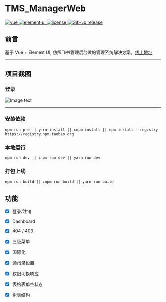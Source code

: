<!--
 * @Descripttion: 
 * @version: 
 * @Author: Hansel
 * @Date: 2021-01-23 19:20:22
 * @LastEditors: Hansel
 * @LastEditTime: 2021-01-25 10:12:49
-->
# TMS_ManagerWeb

  <a href="https://github.com/vuejs/vue">
    <img src="https://img.shields.io/badge/vue-2.6.10-brightgreen.svg" alt="vue">
  </a>
  <a href="https://github.com/ElemeFE/element">
    <img src="https://img.shields.io/badge/element--ui-2.8.2-brightgreen.svg" alt="element-ui">
  </a>
  <a href="https://github.com/lin-xin/vue-manage-system/blob/master/LICENSE">
    <img src="https://img.shields.io/github/license/mashape/apistatus.svg" alt="license">
  </a>
  <a href="https://github.com/lin-xin/vue-manage-system/releases">
    <img src="https://img.shields.io/github/release/lin-xin/vue-manage-system.svg" alt="GitHub release">
  </a>
  


## 前言

基于 Vue + Element UI, 仿照飞书管理后台做的管理系统解决方案。[线上地址](http://haid.wublubdubda.cn/)

---
## 项目截图

### 登录

![Image text](#)

---

### 安装依赖
```
npm run pre || yarn install || cnpm install || npm install --registry https://registry.npm.taobao.org
```
### 本地运行
```
npm run dev || cnpm run dev || yarn run dev  
```

### 打包上线
```
npm run build || cnpm run build || yarn run build  
```

## 功能

-   [x] 登录/注销
-   [x] Dashboard
-   [x] 404 / 403
-   [x] 三级菜单
-   [x] 国际化
-   [x] 通讯录设置
-   [x] 权限切换响应
-   [x] 表格表单空状态
-   [x] 树表结构


